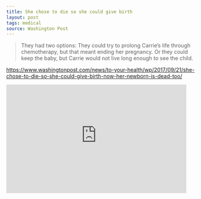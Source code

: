 ```yaml
---
title: She chose to die so she could give birth
layout: post
tags: medical
source: Washington Post
---
```


> They had two options: They could try to prolong Carrie’s life through chemotherapy, but that meant ending her pregnancy. Or they could keep the baby, but Carrie would not live long enough to see the child.

https://www.washingtonpost.com/news/to-your-health/wp/2017/09/21/she-chose-to-die-so-she-could-give-birth-now-her-newborn-is-dead-too/

<iframe width='480' height='290' scrolling='no' src='https://player.washingtonpost.com/prod/powaEmbed.html?adBar=true&autoinit=true&org=wapo&playthrough=true&uuid=8c34c1f6-9fa3-11e7-b2a7-bc70b6f98089' frameborder='0' webkitallowfullscreen mozallowfullscreen allowfullscreen></iframe>


